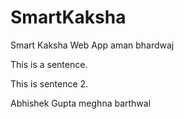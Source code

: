 # SmartKaksha
Smart Kaksha Web App
aman bhardwaj
 
This is a sentence.

This is sentence 2.

Abhishek Gupta
meghna barthwal
